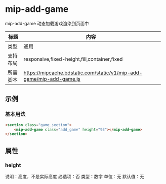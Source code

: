 # mip-add-game

mip-add-game 动态加载游戏渲染到页面中

标题|内容
----|----
类型|通用
支持布局|responsive,fixed-height,fill,container,fixed
所需脚本|https://mipcache.bdstatic.com/static/v1/mip-add-game/mip-add-game.js

## 示例

### 基本用法
```html
<section class="game_section">
	<mip-add-game class="add_game" height="93"></mip-add-game>
</section>

```

## 属性

### height

说明：高度，不是实际高度
必选项：否
类型：数字
单位：无
默认值：无